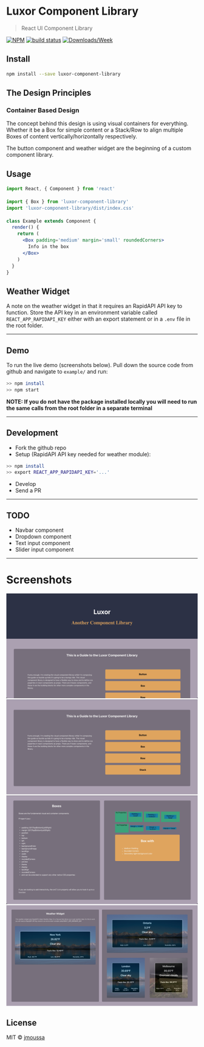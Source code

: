 # Luxor Component Library

> React UI Component Library

[![NPM](https://img.shields.io/npm/v/luxor-component-library)](https://www.npmjs.com/package/luxor-component-library) [![build status](https://img.shields.io/travis/com/jmoussa/luxor-component-library?label=Build%20Status)](https://travis-ci.com/github/jmoussa/luxor-component-library/builds/) [![Downloads/Week](https://img.shields.io/npm/dw/@jmoussa/luxor-component-library)](https://www.npmjs.com/package/@jmoussa/luxor-component-library)

## Install

```bash
npm install --save luxor-component-library
```

## The Design Principles

### Container Based Design

The concept behind this design is using visual containers for everything. 
Whether it be a Box for simple content or a Stack/Row to align multiple Boxes of content vertically/horizontally respectively. 

The button component and weather widget are the beginning of a custom component library.

## Usage

```jsx
import React, { Component } from 'react'

import { Box } from 'luxor-component-library'
import 'luxor-component-library/dist/index.css'

class Example extends Component {
  render() {
    return (
      <Box padding='medium' margin='small' roundedCorners>
        Info in the box
      </Box>
    )
  }
}
```

## Weather Widget

A note on the weather widget in that it requires an RapidAPI API key to function. Store the API key in an environment variable called `REACT_APP_RAPIDAPI_KEY` either with an export statement or in a `.env` file in the root folder.

---

## Demo

To run the live demo (screenshots below). Pull down the source code from github and navigate to `example/` and run:

```bash
>> npm install
>> npm start
```
**NOTE: If you do not have the package installed locally you will need to run the same calls from the root folder in a separate terminal**

---

## Development

- Fork the github repo
- Setup (RapidAPI API key needed for weather module):
```bash
>> npm install
>> export REACT_APP_RAPIDAPI_KEY='...' 
```
- Develop
- Send a PR

--- 

## TODO

- Navbar component
- Dropdown component
- Text input component
- Slider input component

---
# Screenshots

![T1](./screenshots/1.jpg?raw=true)
![T2](./screenshots/2.jpg?raw=true)
![Boxes](./screenshots/Boxes.jpg?raw=true)
![Weather](./screenshots/weather.jpg?raw=true)

## License

MIT © [jmoussa](https://github.com/jmoussa)
